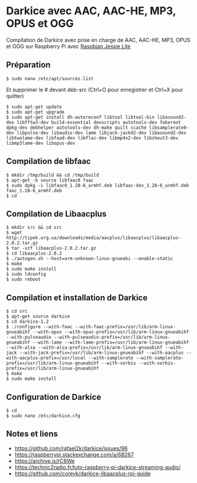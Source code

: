 # Darkice avec AAC, AAC-HE, MP3, OPUS et OGG

Compilation de Darkice avec prise en charge de AAC, AAC-HE, MP3, OPUS et OGG sur Raspberry Pi avec [Raspbian Jessie Lite](http://ftp.jaist.ac.jp/pub/raspberrypi/raspbian_lite/images/raspbian_lite-2017-07-05/)

## Préparation

    $ sudo nano /etc/apt/sources.list
    
Et supprimer le # devant deb-src (Ctrl+O pour enregistrer et Ctrl+X pour quitter)

    $ sudo apt-get update
    $ sudo apt-get upgrade
    $ sudo apt-get install dh-autoreconf libtool libtool-bin libasound2-dev libfftw3-dev build-essential devscripts autotools-dev fakeroot dpkg-dev debhelper autotools-dev dh-make quilt ccache libsamplerate0-dev libpulse-dev libaudio-dev lame libjack-jackd2-dev libasound2-dev libtwolame-dev libfaad-dev libflac-dev libmp4v2-dev libshout3-dev libmp3lame-dev libopus-dev

## Compilation de libfaac

    $ mkdir /tmp/build && cd /tmp/build
    $ apt-get -b source libfaac0 faac
    $ sudo dpkg -i libfaac0_1.28-6_armhf.deb libfaac-dev_1.28-6_armhf.deb faac_1.28-6_armhf.deb
    $ cd

## Compilation de Libaacplus

    $ mkdir src && cd src
    $ wget http://tipok.org.ua/downloads/media/aacplus/libaacplus/libaacplus-2.0.2.tar.gz
    $ tar -xzf libaacplus-2.0.2.tar.gz
    $ cd libaacplus-2.0.2
    $ ./autogen.sh --host=arm-unknown-linux-gnueabi --enable-static
    $ make
    $ sudo make install
    $ sudo ldconfig
    $ sudo reboot

## Compilation et installation de Darkice

    $ cd src
    $ apt-get source darkice
    $ cd darkice-1.2
    $ ./configure --with-faac --with-faac-prefix=/usr/lib/arm-linux-gnueabihf --with-opus --with-opus-prefix=/usr/lib/arm-linux-gnueabihf --with-pulseaudio --with-pulseaudio-prefix=/usr/lib/arm-linux-gnueabihf --with-lame --with-lame-prefix=/usr/lib/arm-linux-gnueabihf --with-alsa --with-alsa-prefix=/usr/lib/arm-linux-gnueabihf --with-jack --with-jack-prefix=/usr/lib/arm-linux-gnueabihf --with-aacplus --with-aacplus-prefix=/usr/local --with-samplerate --with-samplerate-prefix=/usr/lib/arm-linux-gnueabihf --with-vorbis --with-vorbis-prefix=/usr/lib/arm-linux-gnueabihf
    $ make
    $ sudo make install

## Configuration de Darkice

    $ cd
    $ sudo nano /etc/darkice.cfg
    
## Notes et liens 

- https://github.com/rafael2k/darkice/issues/96
- https://raspberrypi.stackexchange.com/a/68267
- https://archive.is/rC8We
- https://technic2radio.fr/tuto-raspberry-pi-darkice-streaming-audio/
- https://github.com/coreyk/darkice-libaacplus-rpi-guide
